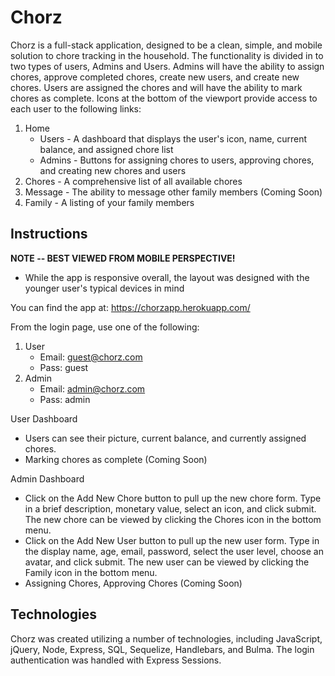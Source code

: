 # Chorz

Chorz is a full-stack application, designed to be a clean, simple, and mobile solution to chore tracking in the household. The functionality is divided in to two types of users, Admins and Users. Admins will have the ability to assign chores, approve completed chores, create new users, and create new chores. Users are assigned the chores and will have the ability to mark chores as complete. Icons at the bottom of the viewport provide access to each user to the following links:

  1. Home
     - Users - A dashboard that displays the user's icon, name, current balance, and assigned chore list
     - Admins - Buttons for assigning chores to users, approving chores, and creating new chores and users 
  2. Chores - A comprehensive list of all available chores
  3. Message - The ability to message other family members (Coming Soon)
  4. Family - A listing of your family members

## Instructions

**NOTE -- BEST VIEWED FROM MOBILE PERSPECTIVE!**
- While the app is responsive overall, the layout was designed with the younger user's typical devices in mind

You can find the app at:
  https://chorzapp.herokuapp.com/

From the login page, use one of the following:
  1. User
     - Email: guest@chorz.com
     - Pass: guest
  2. Admin
     - Email: admin@chorz.com
     - Pass: admin     

User Dashboard
  - Users can see their picture, current balance, and currently assigned chores.
  - Marking chores as complete (Coming Soon)
  
Admin Dashboard
  - Click on the Add New Chore button to pull up the new chore form.  Type in a brief description, monetary value, select an icon, and
  click submit.  The new chore can be viewed by clicking the Chores icon in the bottom menu.  
  - Click on the Add New User button to pull up the new user form.  Type in the display name, age, email, password, select the user
  level, choose an avatar, and click submit.  The new user can be viewed by clicking the Family icon in the bottom menu.
  - Assigning Chores, Approving Chores (Coming Soon)
  
  ## Technologies
  
  Chorz was created utilizing a number of technologies, including JavaScript, jQuery, Node, Express, SQL, Sequelize, Handlebars, and
  Bulma. The login authentication was handled with Express Sessions.
